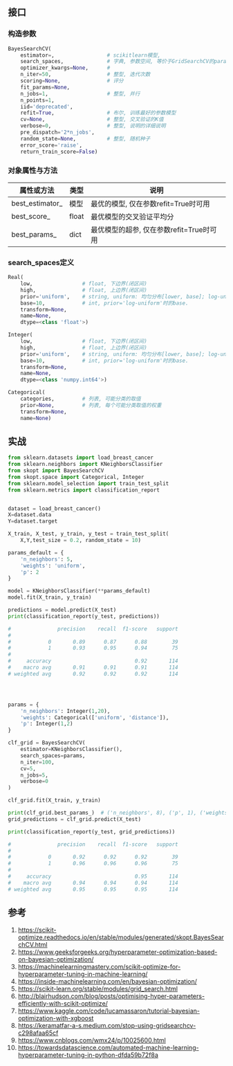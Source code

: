 

## 接口


### 构造参数

```python
BayesSearchCV(
    estimator=,                 # scikitlearn模型, 
    search_spaces,              # 字典, 参数空间, 等价于GridSearchCV的params_grid
    optimizer_kwargs=None,      # 
    n_iter=50,                  # 整型, 迭代次数
    scoring=None,               # 评分
    fit_params=None, 
    n_jobs=1,                   # 整型, 并行
    n_points=1, 
    iid='deprecated', 
    refit=True,                 # 布尔, 训练最好的参数模型
    cv=None,                    # 整型, 交叉验证的K值
    verbose=0,                  # 整型, 说明的详细说明
    pre_dispatch='2*n_jobs', 
    random_state=None,          # 整型, 随机种子
    error_score='raise', 
    return_train_score=False)

```
### 对象属性与方法

属性或方法|类型|说明
--|--|--
best_estimator_|模型|最优的模型, 仅在参数refit=True时可用
best_score_|float|最优模型的交叉验证平均分
best_params_|dict|最优模型的超参, 仅在参数refit=True时可用



### search_spaces定义

```python
Real(
    low,                # float, 下边界(闭区间)
    high,               # float, 上边界(闭区间)
    prior='uniform',    # string, uniform: 均匀分布[lower, base]; log-uniform均匀分布[log(lower, base), log(upper, base)]
    base=10,            # int, prior='log-uniform'时的base.
    transform=None, 
    name=None, 
    dtype=<class 'float'>)

```

```python
Integer(
    low,                # float, 下边界(闭区间)
    high,               # float, 上边界(闭区间)
    prior='uniform',    # string, uniform: 均匀分布[lower, base]; log-uniform均匀分布[log(lower, base), log(upper, base)]
    base=10,            # int, prior='log-uniform'时的base.
    transform=None, 
    name=None, 
    dtype=<class 'numpy.int64'>)
```


```python
Categorical(
    categories,         # 列表, 可能分类的取值
    prior=None,         # 列表, 每个可能分类取值的权重
    transform=None, 
    name=None)
```

## 实战

```python
from sklearn.datasets import load_breast_cancer 
from sklearn.neighbors import KNeighborsClassifier
from skopt import BayesSearchCV
from skopt.space import Categorical, Integer
from sklearn.model_selection import train_test_split 
from sklearn.metrics import classification_report


dataset = load_breast_cancer()
X=dataset.data
Y=dataset.target

X_train, X_test, y_train, y_test = train_test_split( 
    X,Y,test_size = 0.2, random_state = 10) 

params_default = {
    'n_neighbors': 5,
    'weights': 'uniform',
    'p': 2
}

model = KNeighborsClassifier(**params_default)
model.fit(X_train, y_train) 

predictions = model.predict(X_test) 
print(classification_report(y_test, predictions)) 

#               precision    recall  f1-score   support
# 
#            0       0.89      0.87      0.88        39
#            1       0.93      0.95      0.94        75
# 
#     accuracy                           0.92       114
#    macro avg       0.91      0.91      0.91       114
# weighted avg       0.92      0.92      0.92       114




params = {
    'n_neighbors': Integer(1,20),
    'weights': Categorical(['uniform', 'distance']),
    'p': Integer(1,2)
}

clf_grid = BayesSearchCV(
    estimator=KNeighborsClassifier(),
    search_spaces=params,
    n_iter=100,
    cv=5,
    n_jobs=5,
    verbose=0
)

clf_grid.fit(X_train, y_train) 

print(clf_grid.best_params_)  # ('n_neighbors', 8), ('p', 1), ('weights', 'uniform')
grid_predictions = clf_grid.predict(X_test) 

print(classification_report(y_test, grid_predictions)) 

#               precision    recall  f1-score   support
# 
#            0       0.92      0.92      0.92        39
#            1       0.96      0.96      0.96        75
# 
#     accuracy                           0.95       114
#    macro avg       0.94      0.94      0.94       114
# weighted avg       0.95      0.95      0.95       114
```













## 参考
1. https://scikit-optimize.readthedocs.io/en/stable/modules/generated/skopt.BayesSearchCV.html
1. https://www.geeksforgeeks.org/hyperparameter-optimization-based-on-bayesian-optimization/
2. https://machinelearningmastery.com/scikit-optimize-for-hyperparameter-tuning-in-machine-learning/
3. https://inside-machinelearning.com/en/bayesian-optimization/
4. https://scikit-learn.org/stable/modules/grid_search.html
5. http://blairhudson.com/blog/posts/optimising-hyper-parameters-efficiently-with-scikit-optimize/
6. https://www.kaggle.com/code/lucamassaron/tutorial-bayesian-optimization-with-xgboost
7. https://keramatfar-a-s.medium.com/stop-using-gridsearchcv-c298afaa65cf
8. https://www.cnblogs.com/wmx24/p/10025600.html
9. https://towardsdatascience.com/automated-machine-learning-hyperparameter-tuning-in-python-dfda59b72f8a